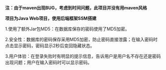 **注：由于maven出现BUG，考虑到时间问题，此项目并没有用maven风格**

**项目为Java Web项目，使用后端框架SSM搭建**

1.使用了额外Jar包MD5：在数据库保存的密码使用了MD5加密。

2.安全性：数据库的密码保存采用MD5加密，防止密码直接泄露；在输入密码时点击显示密码，密码显示2秒后变回隐藏状态。

3.用户体验：在登录失败时有明显的提示信息，告诉用户是用户名不存在还是密码出现问题；用户在输入密码时可以显示密码。
